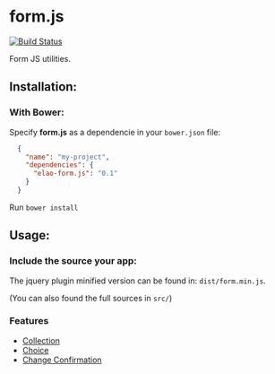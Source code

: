 form.js
=======

[![Build Status](http://api.travis-ci.org/Elao/form.js.png)](http://travis-ci.org/Elao/form.js)

Form JS utilities.

## Installation:

### With Bower:

Specify __form.js__ as a dependencie in your `bower.json` file:

```json
  {
    "name": "my-project",
    "dependencies": {
      "elao-form.js": "0.1"
    }
  }
```

Run `bower install`

## Usage:

### Include the source your app:

The jquery plugin minified version can be found in: `dist/form.min.js`.

(You can also found the full sources in `src/`)

### Features

* [Collection](doc/collection.md)
* [Choice](doc/choice.md)
* [Change Confirmation](doc/change_confirmation.md)
